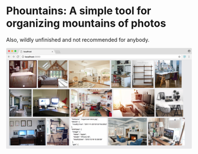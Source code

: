 # Phountains: A simple tool for organizing mountains of photos

Also, wildly unfinished and not recommended for anybody.

![WIP screenshot of progress as of Dec 28 2017](https://github.com/kentwilliam/phountains/blob/master/docs/12-28-2017.png)
